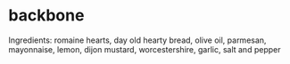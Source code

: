 # backbone

Ingredients:
romaine hearts,
day old hearty bread,
olive oil,
parmesan,
mayonnaise,
lemon,
dijon mustard,
worcestershire,
garlic,
salt and pepper
